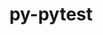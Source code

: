 ---
title: "py-pytest"
layout: cache
categories: [package, develop]
meta: {"versions": ["8.2.1"], "compilers": ["gcc@=11.4.0", "gcc@=9.4.0", "oneapi@=2024.2.1"], "oss": ["ubuntu20.04", "ubuntu22.04"], "platforms": ["linux"], "targets": ["neoverse_v1", "ppc64le", "x86_64_v3"], "stacks": ["e4s", "e4s-neoverse_v1", "e4s-oneapi", "e4s-power", "root"], "num_specs": 53, "num_specs_by_stack": {"root": 53, "e4s-power": 19, "e4s-neoverse_v1": 9, "e4s": 17, "e4s-oneapi": 8}}
spec_details: [{"hash": "pzsanfyyjusbtrkwflssennjxlxmgkeu", "compiler": "gcc@=9.4.0", "versions": ["8.2.1"], "os": "ubuntu20.04", "platform": "linux", "target": "ppc64le", "variants": ["build_system=python_pip"], "stacks": ["root", "e4s-power"], "size": "-", "tarball": "https://binaries.spack.io/develop/build_cache/linux-ubuntu20.04-ppc64le/gcc-9.4.0/py-pytest-8.2.1/linux-ubuntu20.04-ppc64le-gcc-9.4.0-py-pytest-8.2.1-pzsanfyyjusbtrkwflssennjxlxmgkeu.spack"}, {"hash": "zdcse6smv37mfqj4uk55m7ycfqldbigc", "compiler": "gcc@=9.4.0", "versions": ["8.2.1"], "os": "ubuntu20.04", "platform": "linux", "target": "ppc64le", "variants": ["build_system=python_pip"], "stacks": ["root", "e4s-power"], "size": "-", "tarball": "https://binaries.spack.io/develop/build_cache/linux-ubuntu20.04-ppc64le/gcc-9.4.0/py-pytest-8.2.1/linux-ubuntu20.04-ppc64le-gcc-9.4.0-py-pytest-8.2.1-zdcse6smv37mfqj4uk55m7ycfqldbigc.spack"}, {"hash": "dsjbyw3cfs6ougm46pjnu4uqidohjgar", "compiler": "gcc@=9.4.0", "versions": ["8.2.1"], "os": "ubuntu20.04", "platform": "linux", "target": "ppc64le", "variants": ["build_system=python_pip"], "stacks": ["root", "e4s-power"], "size": "-", "tarball": "https://binaries.spack.io/develop/build_cache/linux-ubuntu20.04-ppc64le/gcc-9.4.0/py-pytest-8.2.1/linux-ubuntu20.04-ppc64le-gcc-9.4.0-py-pytest-8.2.1-dsjbyw3cfs6ougm46pjnu4uqidohjgar.spack"}, {"hash": "wnd7dxllpjvmos4inywjgbcn3kpawumx", "compiler": "gcc@=9.4.0", "versions": ["8.2.1"], "os": "ubuntu20.04", "platform": "linux", "target": "ppc64le", "variants": ["build_system=python_pip"], "stacks": ["root", "e4s-power"], "size": "-", "tarball": "https://binaries.spack.io/develop/build_cache/linux-ubuntu20.04-ppc64le/gcc-9.4.0/py-pytest-8.2.1/linux-ubuntu20.04-ppc64le-gcc-9.4.0-py-pytest-8.2.1-wnd7dxllpjvmos4inywjgbcn3kpawumx.spack"}, {"hash": "z5ltkbxw4lku3croxpmd3ofdpezwjwpi", "compiler": "gcc@=9.4.0", "versions": ["8.2.1"], "os": "ubuntu20.04", "platform": "linux", "target": "ppc64le", "variants": ["build_system=python_pip"], "stacks": ["root", "e4s-power"], "size": "-", "tarball": "https://binaries.spack.io/develop/build_cache/linux-ubuntu20.04-ppc64le/gcc-9.4.0/py-pytest-8.2.1/linux-ubuntu20.04-ppc64le-gcc-9.4.0-py-pytest-8.2.1-z5ltkbxw4lku3croxpmd3ofdpezwjwpi.spack"}, {"hash": "zjgocydobs44uluzgxrtrh6sdfgufwx4", "compiler": "gcc@=9.4.0", "versions": ["8.2.1"], "os": "ubuntu20.04", "platform": "linux", "target": "ppc64le", "variants": ["build_system=python_pip"], "stacks": ["root", "e4s-power"], "size": "-", "tarball": "https://binaries.spack.io/develop/build_cache/linux-ubuntu20.04-ppc64le/gcc-9.4.0/py-pytest-8.2.1/linux-ubuntu20.04-ppc64le-gcc-9.4.0-py-pytest-8.2.1-zjgocydobs44uluzgxrtrh6sdfgufwx4.spack"}, {"hash": "6s6xtumibqiaqp5pzk3526rr5q6a5ssq", "compiler": "gcc@=9.4.0", "versions": ["8.2.1"], "os": "ubuntu20.04", "platform": "linux", "target": "ppc64le", "variants": ["build_system=python_pip"], "stacks": ["root", "e4s-power"], "size": "-", "tarball": "https://binaries.spack.io/develop/build_cache/linux-ubuntu20.04-ppc64le/gcc-9.4.0/py-pytest-8.2.1/linux-ubuntu20.04-ppc64le-gcc-9.4.0-py-pytest-8.2.1-6s6xtumibqiaqp5pzk3526rr5q6a5ssq.spack"}, {"hash": "ube5jdcigzo42sx66qm5juecwgwsvom2", "compiler": "gcc@=9.4.0", "versions": ["8.2.1"], "os": "ubuntu20.04", "platform": "linux", "target": "ppc64le", "variants": ["build_system=python_pip"], "stacks": ["root", "e4s-power"], "size": "-", "tarball": "https://binaries.spack.io/develop/build_cache/linux-ubuntu20.04-ppc64le/gcc-9.4.0/py-pytest-8.2.1/linux-ubuntu20.04-ppc64le-gcc-9.4.0-py-pytest-8.2.1-ube5jdcigzo42sx66qm5juecwgwsvom2.spack"}, {"hash": "bnaowetrhmtjavo7lrbwi4numwv32d4t", "compiler": "gcc@=9.4.0", "versions": ["8.2.1"], "os": "ubuntu20.04", "platform": "linux", "target": "ppc64le", "variants": ["build_system=python_pip"], "stacks": ["root", "e4s-power"], "size": "-", "tarball": "https://binaries.spack.io/develop/build_cache/linux-ubuntu20.04-ppc64le/gcc-9.4.0/py-pytest-8.2.1/linux-ubuntu20.04-ppc64le-gcc-9.4.0-py-pytest-8.2.1-bnaowetrhmtjavo7lrbwi4numwv32d4t.spack"}, {"hash": "nid4vdbv52ilveqymywz4cshfyheda23", "compiler": "gcc@=9.4.0", "versions": ["8.2.1"], "os": "ubuntu20.04", "platform": "linux", "target": "ppc64le", "variants": ["build_system=python_pip"], "stacks": ["root", "e4s-power"], "size": "-", "tarball": "https://binaries.spack.io/develop/build_cache/linux-ubuntu20.04-ppc64le/gcc-9.4.0/py-pytest-8.2.1/linux-ubuntu20.04-ppc64le-gcc-9.4.0-py-pytest-8.2.1-nid4vdbv52ilveqymywz4cshfyheda23.spack"}, {"hash": "ymid6e6zzc63u4selxoetfoi7tiyouoi", "compiler": "gcc@=9.4.0", "versions": ["8.2.1"], "os": "ubuntu20.04", "platform": "linux", "target": "ppc64le", "variants": ["build_system=python_pip"], "stacks": ["root", "e4s-power"], "size": "-", "tarball": "https://binaries.spack.io/develop/build_cache/linux-ubuntu20.04-ppc64le/gcc-9.4.0/py-pytest-8.2.1/linux-ubuntu20.04-ppc64le-gcc-9.4.0-py-pytest-8.2.1-ymid6e6zzc63u4selxoetfoi7tiyouoi.spack"}, {"hash": "exz6ccsldrvxausws53atc3u5u7mvtm3", "compiler": "gcc@=9.4.0", "versions": ["8.2.1"], "os": "ubuntu20.04", "platform": "linux", "target": "ppc64le", "variants": ["build_system=python_pip"], "stacks": ["root", "e4s-power"], "size": "-", "tarball": "https://binaries.spack.io/develop/build_cache/linux-ubuntu20.04-ppc64le/gcc-9.4.0/py-pytest-8.2.1/linux-ubuntu20.04-ppc64le-gcc-9.4.0-py-pytest-8.2.1-exz6ccsldrvxausws53atc3u5u7mvtm3.spack"}, {"hash": "marcfjlt43vkl4mrstn27dlufpvb6xbg", "compiler": "gcc@=9.4.0", "versions": ["8.2.1"], "os": "ubuntu20.04", "platform": "linux", "target": "ppc64le", "variants": ["build_system=python_pip"], "stacks": ["root", "e4s-power"], "size": "-", "tarball": "https://binaries.spack.io/develop/build_cache/linux-ubuntu20.04-ppc64le/gcc-9.4.0/py-pytest-8.2.1/linux-ubuntu20.04-ppc64le-gcc-9.4.0-py-pytest-8.2.1-marcfjlt43vkl4mrstn27dlufpvb6xbg.spack"}, {"hash": "j6puhf77sfbpjmzuqggqy4rg7nv2hjym", "compiler": "gcc@=9.4.0", "versions": ["8.2.1"], "os": "ubuntu20.04", "platform": "linux", "target": "ppc64le", "variants": ["build_system=python_pip"], "stacks": ["root", "e4s-power"], "size": "-", "tarball": "https://binaries.spack.io/develop/build_cache/linux-ubuntu20.04-ppc64le/gcc-9.4.0/py-pytest-8.2.1/linux-ubuntu20.04-ppc64le-gcc-9.4.0-py-pytest-8.2.1-j6puhf77sfbpjmzuqggqy4rg7nv2hjym.spack"}, {"hash": "tbi54fo3tzccamepztopjyelmffcsueg", "compiler": "gcc@=9.4.0", "versions": ["8.2.1"], "os": "ubuntu20.04", "platform": "linux", "target": "ppc64le", "variants": ["build_system=python_pip"], "stacks": ["root", "e4s-power"], "size": "-", "tarball": "https://binaries.spack.io/develop/build_cache/linux-ubuntu20.04-ppc64le/gcc-9.4.0/py-pytest-8.2.1/linux-ubuntu20.04-ppc64le-gcc-9.4.0-py-pytest-8.2.1-tbi54fo3tzccamepztopjyelmffcsueg.spack"}, {"hash": "uor3qxrsfue7av5mvhcfi3olnpfnliqk", "compiler": "gcc@=9.4.0", "versions": ["8.2.1"], "os": "ubuntu20.04", "platform": "linux", "target": "ppc64le", "variants": ["build_system=python_pip"], "stacks": ["root", "e4s-power"], "size": "-", "tarball": "https://binaries.spack.io/develop/build_cache/linux-ubuntu20.04-ppc64le/gcc-9.4.0/py-pytest-8.2.1/linux-ubuntu20.04-ppc64le-gcc-9.4.0-py-pytest-8.2.1-uor3qxrsfue7av5mvhcfi3olnpfnliqk.spack"}, {"hash": "6o3xqmgeyhpdkkwoxytq4rvr3rwr4u2p", "compiler": "gcc@=9.4.0", "versions": ["8.2.1"], "os": "ubuntu20.04", "platform": "linux", "target": "ppc64le", "variants": ["build_system=python_pip"], "stacks": ["root", "e4s-power"], "size": "-", "tarball": "https://binaries.spack.io/develop/build_cache/linux-ubuntu20.04-ppc64le/gcc-9.4.0/py-pytest-8.2.1/linux-ubuntu20.04-ppc64le-gcc-9.4.0-py-pytest-8.2.1-6o3xqmgeyhpdkkwoxytq4rvr3rwr4u2p.spack"}, {"hash": "m5ypei5wbmhxanukaxakvox46shfbjyb", "compiler": "gcc@=9.4.0", "versions": ["8.2.1"], "os": "ubuntu20.04", "platform": "linux", "target": "ppc64le", "variants": ["build_system=python_pip"], "stacks": ["root", "e4s-power"], "size": "-", "tarball": "https://binaries.spack.io/develop/build_cache/linux-ubuntu20.04-ppc64le/gcc-9.4.0/py-pytest-8.2.1/linux-ubuntu20.04-ppc64le-gcc-9.4.0-py-pytest-8.2.1-m5ypei5wbmhxanukaxakvox46shfbjyb.spack"}, {"hash": "osn6nq7gu42n6lmprsaldbyjxa6ktfri", "compiler": "gcc@=9.4.0", "versions": ["8.2.1"], "os": "ubuntu20.04", "platform": "linux", "target": "ppc64le", "variants": ["build_system=python_pip"], "stacks": ["root", "e4s-power"], "size": "-", "tarball": "https://binaries.spack.io/develop/build_cache/linux-ubuntu20.04-ppc64le/gcc-9.4.0/py-pytest-8.2.1/linux-ubuntu20.04-ppc64le-gcc-9.4.0-py-pytest-8.2.1-osn6nq7gu42n6lmprsaldbyjxa6ktfri.spack"}, {"hash": "3gv6psrytv2dvo5tq2a2uhejoabbzgeq", "compiler": "gcc@=11.4.0", "versions": ["8.2.1"], "os": "ubuntu22.04", "platform": "linux", "target": "neoverse_v1", "variants": ["build_system=python_pip"], "stacks": ["root", "e4s-neoverse_v1"], "size": "-", "tarball": "https://binaries.spack.io/develop/build_cache/linux-ubuntu22.04-neoverse_v1/gcc-11.4.0/py-pytest-8.2.1/linux-ubuntu22.04-neoverse_v1-gcc-11.4.0-py-pytest-8.2.1-3gv6psrytv2dvo5tq2a2uhejoabbzgeq.spack"}, {"hash": "bwlgoww2i43y2q6e3withqjfj6gx57st", "compiler": "gcc@=11.4.0", "versions": ["8.2.1"], "os": "ubuntu22.04", "platform": "linux", "target": "neoverse_v1", "variants": ["build_system=python_pip"], "stacks": ["root", "e4s-neoverse_v1"], "size": "-", "tarball": "https://binaries.spack.io/develop/build_cache/linux-ubuntu22.04-neoverse_v1/gcc-11.4.0/py-pytest-8.2.1/linux-ubuntu22.04-neoverse_v1-gcc-11.4.0-py-pytest-8.2.1-bwlgoww2i43y2q6e3withqjfj6gx57st.spack"}, {"hash": "eb3q7nqo6ibpjxqnv27oztqxq5wi6nfu", "compiler": "gcc@=11.4.0", "versions": ["8.2.1"], "os": "ubuntu22.04", "platform": "linux", "target": "neoverse_v1", "variants": ["build_system=python_pip"], "stacks": ["root", "e4s-neoverse_v1"], "size": "-", "tarball": "https://binaries.spack.io/develop/build_cache/linux-ubuntu22.04-neoverse_v1/gcc-11.4.0/py-pytest-8.2.1/linux-ubuntu22.04-neoverse_v1-gcc-11.4.0-py-pytest-8.2.1-eb3q7nqo6ibpjxqnv27oztqxq5wi6nfu.spack"}, {"hash": "2mchqih4jj53acrbk5tl4rmxjwrknfvf", "compiler": "gcc@=11.4.0", "versions": ["8.2.1"], "os": "ubuntu22.04", "platform": "linux", "target": "neoverse_v1", "variants": ["build_system=python_pip"], "stacks": ["root", "e4s-neoverse_v1"], "size": "-", "tarball": "https://binaries.spack.io/develop/build_cache/linux-ubuntu22.04-neoverse_v1/gcc-11.4.0/py-pytest-8.2.1/linux-ubuntu22.04-neoverse_v1-gcc-11.4.0-py-pytest-8.2.1-2mchqih4jj53acrbk5tl4rmxjwrknfvf.spack"}, {"hash": "ui3w7efaeuib3fspahewvzyn7zkj7bh7", "compiler": "gcc@=11.4.0", "versions": ["8.2.1"], "os": "ubuntu22.04", "platform": "linux", "target": "neoverse_v1", "variants": ["build_system=python_pip"], "stacks": ["root", "e4s-neoverse_v1"], "size": "-", "tarball": "https://binaries.spack.io/develop/build_cache/linux-ubuntu22.04-neoverse_v1/gcc-11.4.0/py-pytest-8.2.1/linux-ubuntu22.04-neoverse_v1-gcc-11.4.0-py-pytest-8.2.1-ui3w7efaeuib3fspahewvzyn7zkj7bh7.spack"}, {"hash": "5amruz5snysjf7swa7bxko3uavw3kwfm", "compiler": "gcc@=11.4.0", "versions": ["8.2.1"], "os": "ubuntu22.04", "platform": "linux", "target": "neoverse_v1", "variants": ["build_system=python_pip"], "stacks": ["root", "e4s-neoverse_v1"], "size": "-", "tarball": "https://binaries.spack.io/develop/build_cache/linux-ubuntu22.04-neoverse_v1/gcc-11.4.0/py-pytest-8.2.1/linux-ubuntu22.04-neoverse_v1-gcc-11.4.0-py-pytest-8.2.1-5amruz5snysjf7swa7bxko3uavw3kwfm.spack"}, {"hash": "qzilkwjvucpz4zpe7nsulyp2zisljeys", "compiler": "gcc@=11.4.0", "versions": ["8.2.1"], "os": "ubuntu22.04", "platform": "linux", "target": "neoverse_v1", "variants": ["build_system=python_pip"], "stacks": ["root", "e4s-neoverse_v1"], "size": "-", "tarball": "https://binaries.spack.io/develop/build_cache/linux-ubuntu22.04-neoverse_v1/gcc-11.4.0/py-pytest-8.2.1/linux-ubuntu22.04-neoverse_v1-gcc-11.4.0-py-pytest-8.2.1-qzilkwjvucpz4zpe7nsulyp2zisljeys.spack"}, {"hash": "zqo6ei6qpfcjvq7yvqjbxvmghuh3cdo3", "compiler": "gcc@=11.4.0", "versions": ["8.2.1"], "os": "ubuntu22.04", "platform": "linux", "target": "neoverse_v1", "variants": ["build_system=python_pip"], "stacks": ["root", "e4s-neoverse_v1"], "size": "-", "tarball": "https://binaries.spack.io/develop/build_cache/linux-ubuntu22.04-neoverse_v1/gcc-11.4.0/py-pytest-8.2.1/linux-ubuntu22.04-neoverse_v1-gcc-11.4.0-py-pytest-8.2.1-zqo6ei6qpfcjvq7yvqjbxvmghuh3cdo3.spack"}, {"hash": "zcc56xsp4ki3palav6jqnsl6vwrtfml2", "compiler": "gcc@=11.4.0", "versions": ["8.2.1"], "os": "ubuntu22.04", "platform": "linux", "target": "neoverse_v1", "variants": ["build_system=python_pip"], "stacks": ["root", "e4s-neoverse_v1"], "size": "-", "tarball": "https://binaries.spack.io/develop/build_cache/linux-ubuntu22.04-neoverse_v1/gcc-11.4.0/py-pytest-8.2.1/linux-ubuntu22.04-neoverse_v1-gcc-11.4.0-py-pytest-8.2.1-zcc56xsp4ki3palav6jqnsl6vwrtfml2.spack"}, {"hash": "hnqi6fabjam7xlow3epbbositj7kkq2l", "compiler": "gcc@=11.4.0", "versions": ["8.2.1"], "os": "ubuntu22.04", "platform": "linux", "target": "x86_64_v3", "variants": ["build_system=python_pip"], "stacks": ["e4s", "root"], "size": "-", "tarball": "https://binaries.spack.io/develop/build_cache/linux-ubuntu22.04-x86_64_v3/gcc-11.4.0/py-pytest-8.2.1/linux-ubuntu22.04-x86_64_v3-gcc-11.4.0-py-pytest-8.2.1-hnqi6fabjam7xlow3epbbositj7kkq2l.spack"}, {"hash": "ehlubpxi7hcubjegmyoodixrqipisvkc", "compiler": "gcc@=11.4.0", "versions": ["8.2.1"], "os": "ubuntu22.04", "platform": "linux", "target": "x86_64_v3", "variants": ["build_system=python_pip"], "stacks": ["e4s", "root"], "size": "-", "tarball": "https://binaries.spack.io/develop/build_cache/linux-ubuntu22.04-x86_64_v3/gcc-11.4.0/py-pytest-8.2.1/linux-ubuntu22.04-x86_64_v3-gcc-11.4.0-py-pytest-8.2.1-ehlubpxi7hcubjegmyoodixrqipisvkc.spack"}, {"hash": "oeh4ybgddd7s5rdjxoi4yqpvxi7b7dhz", "compiler": "gcc@=11.4.0", "versions": ["8.2.1"], "os": "ubuntu22.04", "platform": "linux", "target": "x86_64_v3", "variants": ["build_system=python_pip"], "stacks": ["e4s", "root"], "size": "-", "tarball": "https://binaries.spack.io/develop/build_cache/linux-ubuntu22.04-x86_64_v3/gcc-11.4.0/py-pytest-8.2.1/linux-ubuntu22.04-x86_64_v3-gcc-11.4.0-py-pytest-8.2.1-oeh4ybgddd7s5rdjxoi4yqpvxi7b7dhz.spack"}, {"hash": "lzcihcj42rr3bnidioknqn52libfdhoe", "compiler": "gcc@=11.4.0", "versions": ["8.2.1"], "os": "ubuntu22.04", "platform": "linux", "target": "x86_64_v3", "variants": ["build_system=python_pip"], "stacks": ["e4s", "root"], "size": "-", "tarball": "https://binaries.spack.io/develop/build_cache/linux-ubuntu22.04-x86_64_v3/gcc-11.4.0/py-pytest-8.2.1/linux-ubuntu22.04-x86_64_v3-gcc-11.4.0-py-pytest-8.2.1-lzcihcj42rr3bnidioknqn52libfdhoe.spack"}, {"hash": "suumadrgqnw3hna6tdsvpibgw3ngtt4m", "compiler": "gcc@=11.4.0", "versions": ["8.2.1"], "os": "ubuntu22.04", "platform": "linux", "target": "x86_64_v3", "variants": ["build_system=python_pip"], "stacks": ["e4s", "root"], "size": "-", "tarball": "https://binaries.spack.io/develop/build_cache/linux-ubuntu22.04-x86_64_v3/gcc-11.4.0/py-pytest-8.2.1/linux-ubuntu22.04-x86_64_v3-gcc-11.4.0-py-pytest-8.2.1-suumadrgqnw3hna6tdsvpibgw3ngtt4m.spack"}, {"hash": "gjv5ypezsjoompjxfafhekiup4xefhsu", "compiler": "gcc@=11.4.0", "versions": ["8.2.1"], "os": "ubuntu22.04", "platform": "linux", "target": "x86_64_v3", "variants": ["build_system=python_pip"], "stacks": ["e4s", "root"], "size": "-", "tarball": "https://binaries.spack.io/develop/build_cache/linux-ubuntu22.04-x86_64_v3/gcc-11.4.0/py-pytest-8.2.1/linux-ubuntu22.04-x86_64_v3-gcc-11.4.0-py-pytest-8.2.1-gjv5ypezsjoompjxfafhekiup4xefhsu.spack"}, {"hash": "zj6kfcdu3b3tpuw3q7r22iwcryqooupu", "compiler": "gcc@=11.4.0", "versions": ["8.2.1"], "os": "ubuntu22.04", "platform": "linux", "target": "x86_64_v3", "variants": ["build_system=python_pip"], "stacks": ["e4s", "root"], "size": "-", "tarball": "https://binaries.spack.io/develop/build_cache/linux-ubuntu22.04-x86_64_v3/gcc-11.4.0/py-pytest-8.2.1/linux-ubuntu22.04-x86_64_v3-gcc-11.4.0-py-pytest-8.2.1-zj6kfcdu3b3tpuw3q7r22iwcryqooupu.spack"}, {"hash": "wnydtaandy5b2prfdmrxrjshlyt5l566", "compiler": "gcc@=11.4.0", "versions": ["8.2.1"], "os": "ubuntu22.04", "platform": "linux", "target": "x86_64_v3", "variants": ["build_system=python_pip"], "stacks": ["e4s", "root"], "size": "-", "tarball": "https://binaries.spack.io/develop/build_cache/linux-ubuntu22.04-x86_64_v3/gcc-11.4.0/py-pytest-8.2.1/linux-ubuntu22.04-x86_64_v3-gcc-11.4.0-py-pytest-8.2.1-wnydtaandy5b2prfdmrxrjshlyt5l566.spack"}, {"hash": "qirx4wyur6karl5c7vwrpezkvzhgxun6", "compiler": "gcc@=11.4.0", "versions": ["8.2.1"], "os": "ubuntu22.04", "platform": "linux", "target": "x86_64_v3", "variants": ["build_system=python_pip"], "stacks": ["e4s", "root"], "size": "-", "tarball": "https://binaries.spack.io/develop/build_cache/linux-ubuntu22.04-x86_64_v3/gcc-11.4.0/py-pytest-8.2.1/linux-ubuntu22.04-x86_64_v3-gcc-11.4.0-py-pytest-8.2.1-qirx4wyur6karl5c7vwrpezkvzhgxun6.spack"}, {"hash": "3m3piybrr2euwgyvfkperxk752inq5ff", "compiler": "gcc@=11.4.0", "versions": ["8.2.1"], "os": "ubuntu22.04", "platform": "linux", "target": "x86_64_v3", "variants": ["build_system=python_pip"], "stacks": ["e4s", "root"], "size": "-", "tarball": "https://binaries.spack.io/develop/build_cache/linux-ubuntu22.04-x86_64_v3/gcc-11.4.0/py-pytest-8.2.1/linux-ubuntu22.04-x86_64_v3-gcc-11.4.0-py-pytest-8.2.1-3m3piybrr2euwgyvfkperxk752inq5ff.spack"}, {"hash": "rd332ohwk2hyyc5pcrtsttuwqbeoqghy", "compiler": "gcc@=11.4.0", "versions": ["8.2.1"], "os": "ubuntu22.04", "platform": "linux", "target": "x86_64_v3", "variants": ["build_system=python_pip"], "stacks": ["e4s", "root"], "size": "-", "tarball": "https://binaries.spack.io/develop/build_cache/linux-ubuntu22.04-x86_64_v3/gcc-11.4.0/py-pytest-8.2.1/linux-ubuntu22.04-x86_64_v3-gcc-11.4.0-py-pytest-8.2.1-rd332ohwk2hyyc5pcrtsttuwqbeoqghy.spack"}, {"hash": "g6tmitzfhiuwmyxh2zatolik6xqpeo4s", "compiler": "gcc@=11.4.0", "versions": ["8.2.1"], "os": "ubuntu22.04", "platform": "linux", "target": "x86_64_v3", "variants": ["build_system=python_pip"], "stacks": ["e4s", "root"], "size": "-", "tarball": "https://binaries.spack.io/develop/build_cache/linux-ubuntu22.04-x86_64_v3/gcc-11.4.0/py-pytest-8.2.1/linux-ubuntu22.04-x86_64_v3-gcc-11.4.0-py-pytest-8.2.1-g6tmitzfhiuwmyxh2zatolik6xqpeo4s.spack"}, {"hash": "vsoapj2fcupxpxfsiuzptprs6b7rwzt3", "compiler": "gcc@=11.4.0", "versions": ["8.2.1"], "os": "ubuntu22.04", "platform": "linux", "target": "x86_64_v3", "variants": ["build_system=python_pip"], "stacks": ["e4s", "root"], "size": "-", "tarball": "https://binaries.spack.io/develop/build_cache/linux-ubuntu22.04-x86_64_v3/gcc-11.4.0/py-pytest-8.2.1/linux-ubuntu22.04-x86_64_v3-gcc-11.4.0-py-pytest-8.2.1-vsoapj2fcupxpxfsiuzptprs6b7rwzt3.spack"}, {"hash": "qhg36fos6yq4c6n47nalngohk45db6it", "compiler": "gcc@=11.4.0", "versions": ["8.2.1"], "os": "ubuntu22.04", "platform": "linux", "target": "x86_64_v3", "variants": ["build_system=python_pip"], "stacks": ["e4s", "root"], "size": "-", "tarball": "https://binaries.spack.io/develop/build_cache/linux-ubuntu22.04-x86_64_v3/gcc-11.4.0/py-pytest-8.2.1/linux-ubuntu22.04-x86_64_v3-gcc-11.4.0-py-pytest-8.2.1-qhg36fos6yq4c6n47nalngohk45db6it.spack"}, {"hash": "flpcj73u7ebdb7a7oxz3ykhdnqhyooxj", "compiler": "gcc@=11.4.0", "versions": ["8.2.1"], "os": "ubuntu22.04", "platform": "linux", "target": "x86_64_v3", "variants": ["build_system=python_pip"], "stacks": ["e4s", "root"], "size": "-", "tarball": "https://binaries.spack.io/develop/build_cache/linux-ubuntu22.04-x86_64_v3/gcc-11.4.0/py-pytest-8.2.1/linux-ubuntu22.04-x86_64_v3-gcc-11.4.0-py-pytest-8.2.1-flpcj73u7ebdb7a7oxz3ykhdnqhyooxj.spack"}, {"hash": "cffrx7ak4ypvuzxz5oolmkw4exctlf45", "compiler": "gcc@=11.4.0", "versions": ["8.2.1"], "os": "ubuntu22.04", "platform": "linux", "target": "x86_64_v3", "variants": ["build_system=python_pip"], "stacks": ["e4s", "root"], "size": "-", "tarball": "https://binaries.spack.io/develop/build_cache/linux-ubuntu22.04-x86_64_v3/gcc-11.4.0/py-pytest-8.2.1/linux-ubuntu22.04-x86_64_v3-gcc-11.4.0-py-pytest-8.2.1-cffrx7ak4ypvuzxz5oolmkw4exctlf45.spack"}, {"hash": "adkocdnp3uv2it2ya3jy2weycm7kuz6d", "compiler": "gcc@=11.4.0", "versions": ["8.2.1"], "os": "ubuntu22.04", "platform": "linux", "target": "x86_64_v3", "variants": ["build_system=python_pip"], "stacks": ["e4s", "root"], "size": "-", "tarball": "https://binaries.spack.io/develop/build_cache/linux-ubuntu22.04-x86_64_v3/gcc-11.4.0/py-pytest-8.2.1/linux-ubuntu22.04-x86_64_v3-gcc-11.4.0-py-pytest-8.2.1-adkocdnp3uv2it2ya3jy2weycm7kuz6d.spack"}, {"hash": "44yarbw5c2eux7gf6e4d754ba5ahkouw", "compiler": "oneapi@=2024.2.1", "versions": ["8.2.1"], "os": "ubuntu22.04", "platform": "linux", "target": "x86_64_v3", "variants": ["build_system=python_pip"], "stacks": ["root", "e4s-oneapi"], "size": "-", "tarball": "https://binaries.spack.io/develop/build_cache/linux-ubuntu22.04-x86_64_v3/oneapi-2024.2.1/py-pytest-8.2.1/linux-ubuntu22.04-x86_64_v3-oneapi-2024.2.1-py-pytest-8.2.1-44yarbw5c2eux7gf6e4d754ba5ahkouw.spack"}, {"hash": "4swecxjzus74dz66linyibavirhskdha", "compiler": "oneapi@=2024.2.1", "versions": ["8.2.1"], "os": "ubuntu22.04", "platform": "linux", "target": "x86_64_v3", "variants": ["build_system=python_pip"], "stacks": ["root", "e4s-oneapi"], "size": "-", "tarball": "https://binaries.spack.io/develop/build_cache/linux-ubuntu22.04-x86_64_v3/oneapi-2024.2.1/py-pytest-8.2.1/linux-ubuntu22.04-x86_64_v3-oneapi-2024.2.1-py-pytest-8.2.1-4swecxjzus74dz66linyibavirhskdha.spack"}, {"hash": "27krusjenfjngwfsziy4fly6zbt4ch4x", "compiler": "oneapi@=2024.2.1", "versions": ["8.2.1"], "os": "ubuntu22.04", "platform": "linux", "target": "x86_64_v3", "variants": ["build_system=python_pip"], "stacks": ["root", "e4s-oneapi"], "size": "-", "tarball": "https://binaries.spack.io/develop/build_cache/linux-ubuntu22.04-x86_64_v3/oneapi-2024.2.1/py-pytest-8.2.1/linux-ubuntu22.04-x86_64_v3-oneapi-2024.2.1-py-pytest-8.2.1-27krusjenfjngwfsziy4fly6zbt4ch4x.spack"}, {"hash": "zbu7so6lhe5hsceohmxna2ooirazq2zt", "compiler": "oneapi@=2024.2.1", "versions": ["8.2.1"], "os": "ubuntu22.04", "platform": "linux", "target": "x86_64_v3", "variants": ["build_system=python_pip"], "stacks": ["root", "e4s-oneapi"], "size": "-", "tarball": "https://binaries.spack.io/develop/build_cache/linux-ubuntu22.04-x86_64_v3/oneapi-2024.2.1/py-pytest-8.2.1/linux-ubuntu22.04-x86_64_v3-oneapi-2024.2.1-py-pytest-8.2.1-zbu7so6lhe5hsceohmxna2ooirazq2zt.spack"}, {"hash": "5d4jfdjapftgpnjrbivpe4xihvh2behv", "compiler": "oneapi@=2024.2.1", "versions": ["8.2.1"], "os": "ubuntu22.04", "platform": "linux", "target": "x86_64_v3", "variants": ["build_system=python_pip"], "stacks": ["root", "e4s-oneapi"], "size": "-", "tarball": "https://binaries.spack.io/develop/build_cache/linux-ubuntu22.04-x86_64_v3/oneapi-2024.2.1/py-pytest-8.2.1/linux-ubuntu22.04-x86_64_v3-oneapi-2024.2.1-py-pytest-8.2.1-5d4jfdjapftgpnjrbivpe4xihvh2behv.spack"}, {"hash": "fy6uftyg5gyqjdvruqnyjfkti62pdoun", "compiler": "oneapi@=2024.2.1", "versions": ["8.2.1"], "os": "ubuntu22.04", "platform": "linux", "target": "x86_64_v3", "variants": ["build_system=python_pip"], "stacks": ["root", "e4s-oneapi"], "size": "-", "tarball": "https://binaries.spack.io/develop/build_cache/linux-ubuntu22.04-x86_64_v3/oneapi-2024.2.1/py-pytest-8.2.1/linux-ubuntu22.04-x86_64_v3-oneapi-2024.2.1-py-pytest-8.2.1-fy6uftyg5gyqjdvruqnyjfkti62pdoun.spack"}, {"hash": "dwqky7rs4owfer2v7fm5aa7ivjn47vgf", "compiler": "oneapi@=2024.2.1", "versions": ["8.2.1"], "os": "ubuntu22.04", "platform": "linux", "target": "x86_64_v3", "variants": ["build_system=python_pip"], "stacks": ["root", "e4s-oneapi"], "size": "-", "tarball": "https://binaries.spack.io/develop/build_cache/linux-ubuntu22.04-x86_64_v3/oneapi-2024.2.1/py-pytest-8.2.1/linux-ubuntu22.04-x86_64_v3-oneapi-2024.2.1-py-pytest-8.2.1-dwqky7rs4owfer2v7fm5aa7ivjn47vgf.spack"}, {"hash": "d2nmgikda5c3cwzijtiwut5zczjoeyuu", "compiler": "oneapi@=2024.2.1", "versions": ["8.2.1"], "os": "ubuntu22.04", "platform": "linux", "target": "x86_64_v3", "variants": ["build_system=python_pip"], "stacks": ["root", "e4s-oneapi"], "size": "-", "tarball": "https://binaries.spack.io/develop/build_cache/linux-ubuntu22.04-x86_64_v3/oneapi-2024.2.1/py-pytest-8.2.1/linux-ubuntu22.04-x86_64_v3-oneapi-2024.2.1-py-pytest-8.2.1-d2nmgikda5c3cwzijtiwut5zczjoeyuu.spack"}]
---